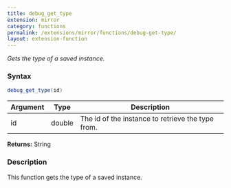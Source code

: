 ```yaml
---
title: debug_get_type
extension: mirror
category: functions
permalink: /extensions/mirror/functions/debug-get-type/
layout: extension-function
---
```


_Gets the type of a saved instance._

### Syntax ###
```cs
debug_get_type(id)
```

| Argument | Type | Description |
| --- | --- | --- |
| id | double | The id of the instance to retrieve the type from. |

**Returns:** String

### Description

This function gets the type of a saved instance. 

